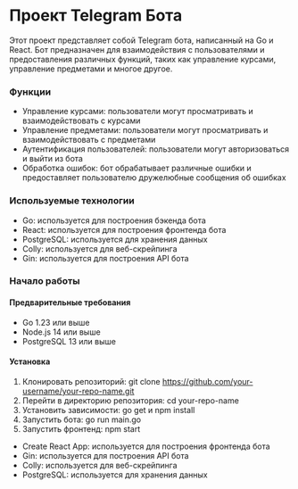 **Проект Telegram Бота**
==========================
Этот проект представляет собой Telegram бота, написанный на Go и React. Бот предназначен для взаимодействия с пользователями и предоставления различных функций, таких как управление курсами, управление предметами и многое другое.

### Функции

* Управление курсами: пользователи могут просматривать и взаимодействовать с курсами
* Управление предметами: пользователи могут просматривать и взаимодействовать с предметами
* Аутентификация пользователей: пользователи могут авторизоваться и выйти из бота
* Обработка ошибок: бот обрабатывает различные ошибки и предоставляет пользователю дружелюбные сообщения об ошибках

### Используемые технологии

* Go: используется для построения бэкенда бота
* React: используется для построения фронтенда бота
* PostgreSQL: используется для хранения данных
* Colly: используется для веб-скрейпинга
* Gin: используется для построения API бота

### Начало работы

#### Предварительные требования

* Go 1.23 или выше
* Node.js 14 или выше
* PostgreSQL 13 или выше

#### Установка

1. Клонировать репозиторий: git clone https://github.com/your-username/your-repo-name.git
2. Перейти в директорию репозитория: cd your-repo-name
3. Установить зависимости: go get и 
npm install
4. Запустить бота: go run main.go
5. Запустить фронтенд: 
npm start

* Create React App: используется для построения фронтенда бота
* Gin: используется для построения API бота
* Colly: используется для веб-скрейпинга
* PostgreSQL: используется для хранения данных

